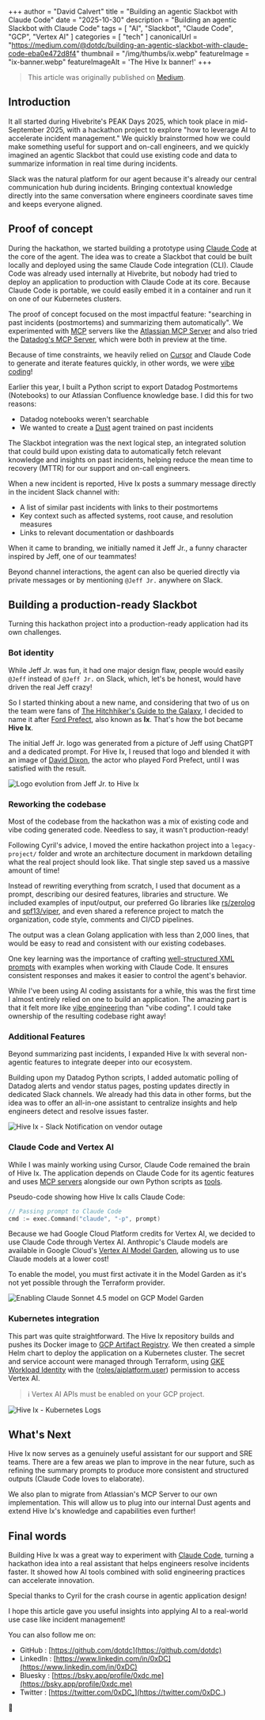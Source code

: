 +++
author = "David Calvert"
title = "Building an agentic Slackbot with Claude Code"
date = "2025-10-30"
description = "Building an agentic Slackbot with Claude Code"
tags = [
    "AI", "Slackbot", "Claude Code", "GCP", "Vertex AI"
]
categories = [
    "tech"
]
canonicalUrl = "https://medium.com/@dotdc/building-an-agentic-slackbot-with-claude-code-eba0e472d8f4"
thumbnail = "/img/thumbs/ix.webp"
featureImage = "ix-banner.webp"
featureImageAlt = 'The Hive Ix banner!'
+++

> This article was originally published on [Medium](https://medium.com/@dotdc/building-an-agentic-slackbot-with-claude-code-eba0e472d8f4).

## Introduction

It all started during Hivebrite's PEAK Days 2025, which took place in mid-September 2025, with a hackathon project to explore "how to leverage AI to accelerate incident management." We quickly brainstormed how we could make something useful for support and on-call engineers, and we quickly imagined an agentic Slackbot that could use existing code and data to summarize information in real time during incidents.

Slack was the natural platform for our agent because it's already our central communication hub during incidents. Bringing contextual knowledge directly into the same conversation where engineers coordinate saves time and keeps everyone aligned.

## Proof of concept

During the hackathon, we started building a prototype using [Claude Code](https://claude.com/product/claude-code) at the core of the agent. The idea was to create a Slackbot that could be built locally and deployed using the same Claude Code integration (CLI). Claude Code was already used internally at Hivebrite, but nobody had tried to deploy an application to production with Claude Code at its core. Because Claude Code is portable, we could easily embed it in a container and run it on one of our Kubernetes clusters.

The proof of concept focused on the most impactful feature: "searching in past incidents (postmortems) and summarizing them automatically". We experimented with [MCP](https://modelcontextprotocol.io/docs/getting-started/intro) servers like the [Atlassian MCP Server](https://github.com/atlassian/atlassian-mcp-server) and also tried the [Datadog's MCP Server](https://docs.datadoghq.com/bits_ai/mcp_server/), which were both in preview at the time.

Because of time constraints, we heavily relied on [Cursor](https://cursor.com) and Claude Code to generate and iterate features quickly, in other words, we were [vibe coding](https://en.wikipedia.org/wiki/Vibe_coding)!

Earlier this year, I built a Python script to export Datadog Postmortems (Notebooks) to our Atlassian Confluence knowledge base. I did this for two reasons:

- Datadog notebooks weren't searchable
- We wanted to create a [Dust](https://dust.tt) agent trained on past incidents

The Slackbot integration was the next logical step, an integrated solution that could build upon existing data to automatically fetch relevant knowledge and insights on past incidents, helping reduce the mean time to recovery (MTTR) for our support and on-call engineers.

When a new incident is reported, Hive Ix posts a summary message directly in the incident Slack channel with:

- A list of similar past incidents with links to their postmortems
- Key context such as affected systems, root cause, and resolution measures
- Links to relevant documentation or dashboards

When it came to branding, we initially named it Jeff Jr., a funny character inspired by Jeff, one of our teammates!

Beyond channel interactions, the agent can also be queried directly via private messages or by mentioning `@Jeff Jr.` anywhere on Slack.

## Building a production-ready Slackbot

Turning this hackathon project into a production-ready application had its own challenges.

### Bot identity

While Jeff Jr. was fun, it had one major design flaw, people would easily `@Jeff` instead of `@Jeff Jr.` on Slack, which, let's be honest, would have driven the real Jeff crazy!

So I started thinking about a new name, and considering that two of us on the team were fans of [The Hitchhiker's Guide to the Galaxy](https://en.wikipedia.org/wiki/The_Hitchhiker%27s_Guide_to_the_Galaxy), I decided to name it after [Ford Prefect](https://en.wikipedia.org/wiki/Ford_Prefect_(character)), also known as **Ix**.
That's how the bot became **Hive Ix**.

The initial Jeff Jr. logo was generated from a picture of Jeff using ChatGPT and a dedicated prompt. For Hive Ix, I reused that logo and blended it with an image of [David Dixon](https://en.wikipedia.org/wiki/David_Dixon_(actor)), the actor who played Ford Prefect, until I was satisfied with the result.

![Logo evolution from Jeff Jr. to Hive Ix](jeffjr-to-hiveix.webp)

### Reworking the codebase

Most of the codebase from the hackathon was a mix of existing code and vibe coding generated code. Needless to say, it wasn't production-ready!

Following Cyril's advice, I moved the entire hackathon project into a `legacy-project/` folder and wrote an architecture document in markdown detailing what the real project should look like. That single step saved us a massive amount of time!

Instead of rewriting everything from scratch, I used that document as a prompt, describing our desired features, libraries and structure. We included examples of input/output, our preferred Go libraries like [rs/zerolog](https://github.com/rs/zerolog) and [spf13/viper](https://github.com/spf13/viper), and even shared a reference project to match the organization, code style, comments and CI/CD pipelines.

The output was a clean Golang application with less than 2,000 lines, that would be easy to read and consistent with our existing codebases.

One key learning was the importance of crafting [well-structured XML prompts](https://anthropic.mintlify.app/en/docs/build-with-claude/prompt-engineering/use-xml-tags) with examples when working with Claude Code. It ensures consistent responses and makes it easier to control the agent's behavior.

While I've been using AI coding assistants for a while, this was the first time I almost entirely relied on one to build an application. The amazing part is that it felt more like [vibe engineering](https://simonwillison.net/2025/Oct/7/vibe-engineering/) than "vibe coding". I could take ownership of the resulting codebase right away!

### Additional Features

Beyond summarizing past incidents, I expanded Hive Ix with several non-agentic features to integrate deeper into our ecosystem.

Building upon my Datadog Python scripts, I added automatic polling of Datadog alerts and vendor status pages, posting updates directly in dedicated Slack channels.
We already had this data in other forms, but the idea was to offer an all-in-one assistant to centralize insights and help engineers detect and resolve issues faster.

![Hive Ix - Slack Notification on vendor outage](hive-ix-slack.webp)

### Claude Code and Vertex AI

While I was mainly working using Cursor, Claude Code remained the brain of Hive Ix. The application depends on Claude Code for its agentic features and uses [MCP servers](https://docs.claude.com/en/docs/claude-code/mcp) alongside our own Python scripts as [tools](https://docs.claude.com/en/docs/agents-and-tools/tool-use/overview).

Pseudo-code showing how Hive Ix calls Claude Code:

```go
// Passing prompt to Claude Code
cmd := exec.Command("claude", "-p", prompt)
```

Because we had Google Cloud Platform credits for Vertex AI, we decided to use Claude Code through Vertex AI.
Anthropic's Claude models are available in Google Cloud's [Vertex AI Model Garden](https://console.cloud.google.com/vertex-ai/model-garden), allowing us to use Claude models at a lower cost!

To enable the model, you must first activate it in the Model Garden as it's not yet possible through the Terraform provider.

![Enabling Claude Sonnet 4.5 model on GCP Model Garden](gcp-model-garden.webp)

### Kubernetes integration

This part was quite straightforward. The Hive Ix repository builds and pushes its Docker image to [GCP Artifact Registry](https://console.cloud.google.com/artifacts). We then created a simple Helm chart to deploy the application on a Kubernetes cluster. The secret and service account were managed through Terraform, using [GKE Workload Identity](https://docs.cloud.google.com/kubernetes-engine/docs/concepts/workload-identity) with the ([roles/aiplatform.user](https://cloud.google.com/vertex-ai/docs/general/access-control#aiplatform.user)) permission to access Vertex AI.

> ℹ️ Vertex AI APIs must be enabled on your GCP project.

![Hive Ix - Kubernetes Logs](hive-ix-logs.webp)

## What's Next

Hive Ix now serves as a genuinely useful assistant for our support and SRE teams. There are a few areas we plan to improve in the near future, such as refining the summary prompts to produce more consistent and structured outputs (Claude Code loves to elaborate).

We also plan to migrate from Atlassian's MCP Server to our own implementation. This will allow us to plug into our internal Dust agents and extend Hive Ix's knowledge and capabilities even further!

## Final words

Building Hive Ix was a great way to experiment with [Claude Code](https://claude.ai/code), turning a hackathon idea into a real assistant that helps engineers resolve incidents faster. It showed how AI tools combined with solid engineering practices can accelerate innovation.

Special thanks to Cyril for the crash course in agentic application design!

I hope this article gave you useful insights into applying AI to a real-world use case like incident management!

You can also follow me on:

- GitHub : [https://github.com/dotdc](https://github.com/dotdc)
- LinkedIn : [https://www.linkedin.com/in/0xDC](https://www.linkedin.com/in/0xDC)
- Bluesky : [https://bsky.app/profile/0xdc.me](https://bsky.app/profile/0xdc.me)
- Twitter : [https://twitter.com/0xDC_](https://twitter.com/0xDC_)

👋
